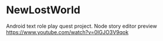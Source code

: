 # NewLostWorld
Android text role play quest project.
Node story editor preview https://www.youtube.com/watch?v=0IGJO3V9qok
